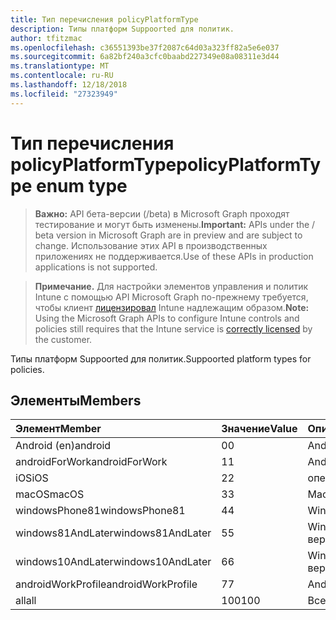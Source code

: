 ```yaml
---
title: Тип перечисления policyPlatformType
description: Типы платформ Suppoorted для политик.
author: tfitzmac
ms.openlocfilehash: c36551393be37f2087c64d03a323ff82a5e6e037
ms.sourcegitcommit: 6a82bf240a3cfc0baabd227349e08a08311e3d44
ms.translationtype: MT
ms.contentlocale: ru-RU
ms.lasthandoff: 12/18/2018
ms.locfileid: "27323949"
---
```

# <a name="policyplatformtype-enum-type"></a><span data-ttu-id="a5861-103">Тип перечисления policyPlatformType</span><span class="sxs-lookup"><span data-stu-id="a5861-103">policyPlatformType enum type</span></span>

> <span data-ttu-id="a5861-104">**Важно:** API бета-версии (/beta) в Microsoft Graph проходят тестирование и могут быть изменены.</span><span class="sxs-lookup"><span data-stu-id="a5861-104">**Important:** APIs under the / beta version in Microsoft Graph are in preview and are subject to change.</span></span> <span data-ttu-id="a5861-105">Использование этих API в производственных приложениях не поддерживается.</span><span class="sxs-lookup"><span data-stu-id="a5861-105">Use of these APIs in production applications is not supported.</span></span>

> <span data-ttu-id="a5861-106">**Примечание.** Для настройки элементов управления и политик Intune с помощью API Microsoft Graph по-прежнему требуется, чтобы клиент [лицензировал](https://go.microsoft.com/fwlink/?linkid=839381) Intune надлежащим образом.</span><span class="sxs-lookup"><span data-stu-id="a5861-106">**Note:** Using the Microsoft Graph APIs to configure Intune controls and policies still requires that the Intune service is [correctly licensed](https://go.microsoft.com/fwlink/?linkid=839381) by the customer.</span></span>

<span data-ttu-id="a5861-107">Типы платформ Suppoorted для политик.</span><span class="sxs-lookup"><span data-stu-id="a5861-107">Suppoorted platform types for policies.</span></span>
## <a name="members"></a><span data-ttu-id="a5861-108">Элементы</span><span class="sxs-lookup"><span data-stu-id="a5861-108">Members</span></span>
|<span data-ttu-id="a5861-109">Элемент</span><span class="sxs-lookup"><span data-stu-id="a5861-109">Member</span></span>|<span data-ttu-id="a5861-110">Значение</span><span class="sxs-lookup"><span data-stu-id="a5861-110">Value</span></span>|<span data-ttu-id="a5861-111">Описание</span><span class="sxs-lookup"><span data-stu-id="a5861-111">Description</span></span>|
|:---|:---|:---|
|<span data-ttu-id="a5861-112">Android (en)</span><span class="sxs-lookup"><span data-stu-id="a5861-112">android</span></span>|<span data-ttu-id="a5861-113">0</span><span class="sxs-lookup"><span data-stu-id="a5861-113">0</span></span>|<span data-ttu-id="a5861-114">Android (en).</span><span class="sxs-lookup"><span data-stu-id="a5861-114">Android.</span></span>|
|<span data-ttu-id="a5861-115">androidForWork</span><span class="sxs-lookup"><span data-stu-id="a5861-115">androidForWork</span></span>|<span data-ttu-id="a5861-116">1</span><span class="sxs-lookup"><span data-stu-id="a5861-116">1</span></span>|<span data-ttu-id="a5861-117">AndroidForWork.</span><span class="sxs-lookup"><span data-stu-id="a5861-117">AndroidForWork.</span></span>|
|<span data-ttu-id="a5861-118">iOS</span><span class="sxs-lookup"><span data-stu-id="a5861-118">iOS</span></span>|<span data-ttu-id="a5861-119">2</span><span class="sxs-lookup"><span data-stu-id="a5861-119">2</span></span>|<span data-ttu-id="a5861-120">операций ввода-вывода.</span><span class="sxs-lookup"><span data-stu-id="a5861-120">iOS.</span></span>|
|<span data-ttu-id="a5861-121">macOS</span><span class="sxs-lookup"><span data-stu-id="a5861-121">macOS</span></span>|<span data-ttu-id="a5861-122">3</span><span class="sxs-lookup"><span data-stu-id="a5861-122">3</span></span>|<span data-ttu-id="a5861-123">MacOS.</span><span class="sxs-lookup"><span data-stu-id="a5861-123">MacOS.</span></span>|
|<span data-ttu-id="a5861-124">windowsPhone81</span><span class="sxs-lookup"><span data-stu-id="a5861-124">windowsPhone81</span></span>|<span data-ttu-id="a5861-125">4</span><span class="sxs-lookup"><span data-stu-id="a5861-125">4</span></span>|<span data-ttu-id="a5861-126">WindowsPhone 8.1.</span><span class="sxs-lookup"><span data-stu-id="a5861-126">WindowsPhone 8.1.</span></span>|
|<span data-ttu-id="a5861-127">windows81AndLater</span><span class="sxs-lookup"><span data-stu-id="a5861-127">windows81AndLater</span></span>|<span data-ttu-id="a5861-128">5</span><span class="sxs-lookup"><span data-stu-id="a5861-128">5</span></span>|<span data-ttu-id="a5861-129">Windows 8.1 и более поздних версий</span><span class="sxs-lookup"><span data-stu-id="a5861-129">Windows 8.1 and later</span></span>|
|<span data-ttu-id="a5861-130">windows10AndLater</span><span class="sxs-lookup"><span data-stu-id="a5861-130">windows10AndLater</span></span>|<span data-ttu-id="a5861-131">6</span><span class="sxs-lookup"><span data-stu-id="a5861-131">6</span></span>|<span data-ttu-id="a5861-132">Windows 10 и более поздних версий.</span><span class="sxs-lookup"><span data-stu-id="a5861-132">Windows 10 and later.</span></span>|
|<span data-ttu-id="a5861-133">androidWorkProfile</span><span class="sxs-lookup"><span data-stu-id="a5861-133">androidWorkProfile</span></span>|<span data-ttu-id="a5861-134">7</span><span class="sxs-lookup"><span data-stu-id="a5861-134">7</span></span>|<span data-ttu-id="a5861-135">AndroidWorkProfile.</span><span class="sxs-lookup"><span data-stu-id="a5861-135">AndroidWorkProfile.</span></span>|
|<span data-ttu-id="a5861-136">all</span><span class="sxs-lookup"><span data-stu-id="a5861-136">all</span></span>|<span data-ttu-id="a5861-137">100</span><span class="sxs-lookup"><span data-stu-id="a5861-137">100</span></span>|<span data-ttu-id="a5861-138">Все платформы.</span><span class="sxs-lookup"><span data-stu-id="a5861-138">All platforms.</span></span>|





